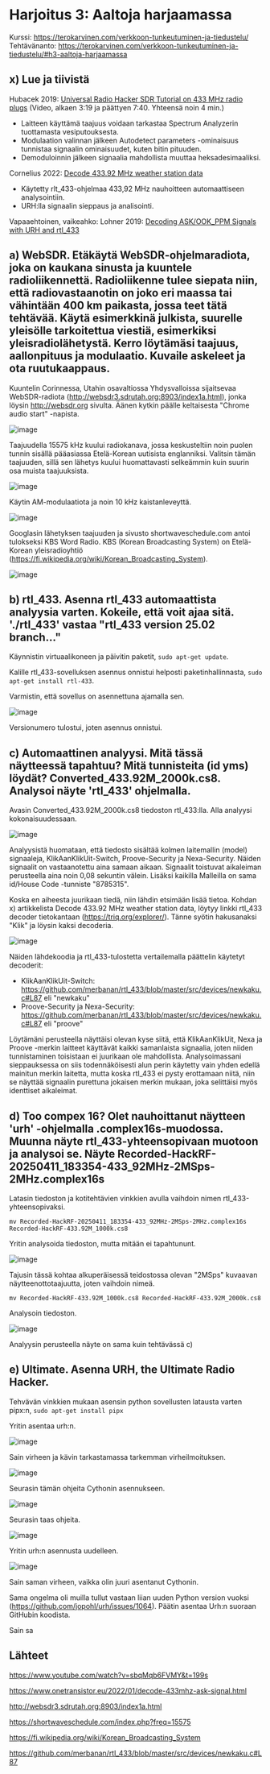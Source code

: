 # Harjoitus 3: Aaltoja harjaamassa
Kurssi: https://terokarvinen.com/verkkoon-tunkeutuminen-ja-tiedustelu/ \
Tehtävänanto: https://terokarvinen.com/verkkoon-tunkeutuminen-ja-tiedustelu/#h3-aaltoja-harjaamassa

## x) Lue ja tiivistä
Hubacek 2019: [Universal Radio Hacker SDR Tutorial on 433 MHz radio plugs](https://www.youtube.com/watch?v=sbqMqb6FVMY&t=199s) (Video, alkaen 3:19 ja päättyen 7:40. Yhteensä noin 4 min.)
* Laitteen käyttämä taajuus voidaan tarkastaa Spectrum Analyzerin tuottamasta vesiputouksesta.
* Modulaation valinnan jälkeen Autodetect parameters -ominaisuus tunnistaa signaalin ominaisuudet, kuten bitin pituuden.
* Demoduloinnin jälkeen signaalia mahdollista muuttaa heksadesimaaliksi.

Cornelius 2022: [Decode 433.92 MHz weather station data](https://www.onetransistor.eu/2022/01/decode-433mhz-ask-signal.html)
* Käytetty rlt_433-ohjelmaa 433,92 MHz nauhoitteen automaattiseen analysointiin.
* URH:lla signaalin sieppaus ja analisointi.

Vapaaehtoinen, vaikeahko: Lohner 2019: [Decoding ASK/OOK_PPM Signals with URH and rtl_433](https://github.karllohner.com/SDR/Decoding/Example_2019-01-24/)

## a) WebSDR. Etäkäytä WebSDR-ohjelmaradiota, joka on kaukana sinusta ja kuuntele radioliikennettä. Radioliikenne tulee siepata niin, että radiovastaanotin on joko eri maassa tai vähintään 400 km paikasta, jossa teet tätä tehtävää. Käytä esimerkkinä julkista, suurelle yleisölle tarkoitettua viestiä, esimerkiksi yleisradiolähetystä. Kerro löytämäsi taajuus, aallonpituus ja modulaatio. Kuvaile askeleet ja ota ruutukaappaus.

Kuuntelin Corinnessa, Utahin osavaltiossa Yhdysvalloissa sijaitsevaa WebSDR-radiota (http://websdr3.sdrutah.org:8903/index1a.html), jonka löysin http://websdr.org sivulta. Äänen kytkin päälle keltaisesta "Chrome audio start" -napista.

![image](https://github.com/user-attachments/assets/175c1fa9-621b-4cb1-a000-8b968bfc39d8)

Taajuudella 15575 kHz kuului radiokanava, jossa keskusteltiin noin puolen tunnin sisällä pääasiassa Etelä-Korean uutisista englanniksi. Valitsin tämän taajuuden, sillä sen lähetys kuului huomattavasti selkeämmin kuin suurin osa muista taajuuksista.

![image](https://github.com/user-attachments/assets/beeb350a-e8ae-4d69-bc63-217970afca3d)

Käytin AM-modulaatiota ja noin 10 kHz kaistanleveyttä. 

![image](https://github.com/user-attachments/assets/33c10ded-190c-4c90-aa77-199fecfbe377)

Googlasin lähetyksen taajuuden ja sivusto shortwaveschedule.com antoi tulokseksi KBS Word Radio. KBS (Korean Broadcasting System) on Etelä-Korean yleisradioyhtiö (https://fi.wikipedia.org/wiki/Korean_Broadcasting_System).

![image](https://github.com/user-attachments/assets/3831ec75-80dd-4881-b774-7a68eebeae10)

## b) rtl_433. Asenna rtl_433 automaattista analyysia varten. Kokeile, että voit ajaa sitä. './rtl_433' vastaa "rtl_433 version 25.02 branch..."
Käynnistin virtuaalikoneen ja päivitin paketit, `sudo apt-get update`.

Kalille rtl_433-sovelluksen asennus onnistui helposti paketinhallinnasta, `sudo apt-get install rtl-433`.

Varmistin, että sovellus on asennettuna ajamalla sen.

![image](https://github.com/user-attachments/assets/508b7cc1-4f10-40d9-b847-2ee3eb5d4dd8)

Versionumero tulostui, joten asennus onnistui.

## c) Automaattinen analyysi. Mitä tässä näytteessä tapahtuu? Mitä tunnisteita (id yms) löydät? Converted_433.92M_2000k.cs8. Analysoi näyte 'rtl_433' ohjelmalla.
Avasin Converted_433.92M_2000k.cs8 tiedoston rtl_433:lla. Alla analyysi kokonaisuudessaan.

![image](https://github.com/user-attachments/assets/9e66a5cf-f39e-4061-bea6-71625ecd7c5d)

Analyysistä huomataan, että tiedosto sisältää kolmen laitemallin (model) signaaleja, KlikAanKlikUit-Switch, Proove-Security ja Nexa-Security. Näiden signaalit on vastaanotettu aina samaan aikaan. Signaalit toistuvat aikaleiman perusteella aina noin 0,08 sekuntin välein. Lisäksi kaikilla Malleilla on sama id/House Code -tunniste "8785315". 

Koska en aiheesta juurikaan tiedä, niin lähdin etsimään lisää tietoa. Kohdan x) artikkelista Decode 433.92 MHz weather station data, löytyy linkki rtl_433 decoder tietokantaan (https://triq.org/explorer/). Tänne syötin hakusanaksi "Klik" ja löysin kaksi decoderia.

![image](https://github.com/user-attachments/assets/4eff2d16-6045-4fc6-bad0-80fd41361dad)

Näiden lähdekoodia ja rtl_433-tulostetta vertailemalla päättelin käytetyt decoderit:
* KlikAanKlikUit-Switch: https://github.com/merbanan/rtl_433/blob/master/src/devices/newkaku.c#L87 eli "newkaku"
* Proove-Security ja Nexa-Security: https://github.com/merbanan/rtl_433/blob/master/src/devices/newkaku.c#L87 eli "proove"

Löytämäni perusteella näyttäisi olevan kyse siitä, että KlikAanKlikUit, Nexa ja Proove -merkin laitteet käyttävät kaikki samanlaista signaalia, joten niiden tunnistaminen toisistaan ei juurikaan ole mahdollista. Analysoimassani sieppauksessa on siis todennäköisesti alun perin käytetty vain yhden edellä mainitun merkin laitetta, mutta koska rtl_433 ei pysty erottamaan niitä, niin se näyttää signaalin purettuna jokaisen merkin mukaan, joka selittäisi myös identtiset aikaleimat.

## d) Too compex 16? Olet nauhoittanut näytteen 'urh' -ohjelmalla .complex16s-muodossa. Muunna näyte rtl_433-yhteensopivaan muotoon ja analysoi se. Näyte Recorded-HackRF-20250411_183354-433_92MHz-2MSps-2MHz.complex16s
Latasin tiedoston ja kotitehtävien vinkkien avulla vaihdoin nimen rtl_433-yhteensopivaksi.

    mv Recorded-HackRF-20250411_183354-433_92MHz-2MSps-2MHz.complex16s Recorded-HackRF-433.92M_1000k.cs8

Yritin analysoida tiedoston, mutta mitään ei tapahtununt.

![image](https://github.com/user-attachments/assets/8b6776b3-f70f-4d7c-901f-c33f2c035ec7)

Tajusin tässä kohtaa alkuperäisessä teidostossa olevan "2MSps" kuvaavan näytteenottotaajuutta, joten vaihdoin nimeä.

    mv Recorded-HackRF-433.92M_1000k.cs8 Recorded-HackRF-433.92M_2000k.cs8

Analysoin tiedoston.

![image](https://github.com/user-attachments/assets/6d0b71f1-8f2e-499e-8bc2-82cfc9691f79)

Analyysin perusteella näyte on sama kuin tehtävässä c)

## e) Ultimate. Asenna URH, the Ultimate Radio Hacker.

Tehvävän vinkkien mukaan asensin python sovellusten latausta varten pipx:n, `sudo apt-get install pipx`

Yritin asentaa urh:n.

![image](https://github.com/user-attachments/assets/594659e8-d5a4-4b12-95f1-2e71ead6fde9)

Sain virheen ja kävin tarkastamassa tarkemman virheilmoituksen.

![image](https://github.com/user-attachments/assets/ba299d57-5914-4d8c-aadd-05ce9366bead)

Seurasin tämän ohjeita Cythonin asennukseen.

![image](https://github.com/user-attachments/assets/13d6a92c-83cf-4d42-82fb-c3c3bdc0a1f4)

Seurasin taas ohjeita.

![image](https://github.com/user-attachments/assets/38f6cb77-5999-46e9-ad33-cf1989e55ed2)

Yritin urh:n asennusta uudelleen.

![image](https://github.com/user-attachments/assets/13d63bf2-1336-4c04-b42d-ef983cffd303)

Sain saman virheen, vaikka olin juuri asentanut Cythonin.

Sama ongelma oli muilla tullut vastaan liian uuden Python version vuoksi (https://github.com/jopohl/urh/issues/1064). Päätin asentaa Urh:n suoraan GitHubin koodista.

Sain sa
## Lähteet
https://www.youtube.com/watch?v=sbqMqb6FVMY&t=199s

https://www.onetransistor.eu/2022/01/decode-433mhz-ask-signal.html

http://websdr3.sdrutah.org:8903/index1a.html

https://shortwaveschedule.com/index.php?freq=15575

https://fi.wikipedia.org/wiki/Korean_Broadcasting_System

https://github.com/merbanan/rtl_433/blob/master/src/devices/newkaku.c#L87
